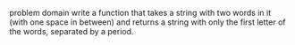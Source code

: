 problem domain
write a function that takes a string with two words in it (with one space in between) and returns a string with only the first letter of the words, separated by a period.